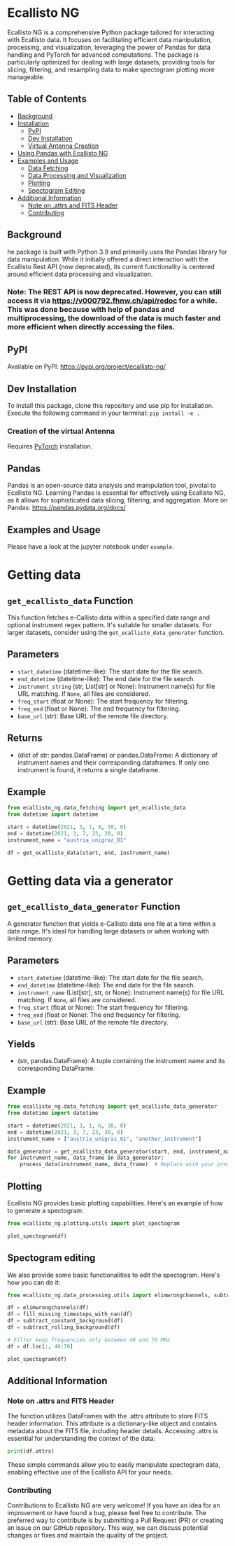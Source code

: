 # Ecallisto NG 
Ecallisto NG is a comprehensive Python package tailored for interacting with Ecallisto data. It focuses on facilitating efficient data manipulation, processing, and visualization, leveraging the power of Pandas for data handling and PyTorch for advanced computations. The package is particularly optimized for dealing with large datasets, providing tools for slicing, filtering, and resampling data to make spectogram plotting more manageable.

## Table of Contents
- [Background](#background)
- [Installation](#installation)
  - [PyPI](#pypi)
  - [Dev Installation](#dev-installation)
  - [Virtual Antenna Creation](#creation-of-the-virtual-antenna)
- [Using Pandas with Ecallisto NG](#pandas)
- [Examples and Usage](#examples-and-usage)
  - [Data Fetching](#data-fetching-deprecated)
  - [Data Processing and Visualization](#data-processing-and-visualization)
  - [Plotting](#plotting)
  - [Spectogram Editing](#spectogram-editing)
- [Additional Information](#additional-information)
  - [Note on .attrs and FITS Header](#note-on-attrs-and-fits-header)
  - [Contributing](#contributing)

## Background
he package is built with Python 3.9 and primarily uses the Pandas library for data manipulation. While it initially offered a direct interaction with the Ecallisto Rest API (now deprecated), its current functionality is centered around efficient data processing and visualization.

### Note: The REST API is now deprecated. However, you can still access it via https://v000792.fhnw.ch/api/redoc for a while. This was done because with help of pandas and multiprocessing, the download of the data is much faster and more efficient when directly accessing the files.

## PyPI
Available on PyPI: https://pypi.org/project/ecallisto-ng/

## Dev Installation
To install this package, clone this repository and use pip for installation. Execute the following command in your terminal:
```pip install -e .```

### Creation of the virtual Antenna
Requires [PyTorch](https://pytorch.org/get-started/locally/) installation.

## Pandas
Pandas is an open-source data analysis and manipulation tool, pivotal to Ecallisto NG. Learning Pandas is essential for effectively using Ecallisto NG, as it allows for sophisticated data slicing, filtering, and aggregation. More on Pandas: https://pandas.pydata.org/docs/

## Examples and Usage
Please have a look at the jupyter notebook under `example`.

# Getting data
## `get_ecallisto_data` Function

This function fetches e-Callisto data within a specified date range and optional instrument regex pattern. It's suitable for smaller datasets. For larger datasets, consider using the `get_ecallisto_data_generator` function.

## Parameters
- `start_datetime` (datetime-like): The start date for the file search.
- `end_datetime` (datetime-like): The end date for the file search.
- `instrument_string` (str, List[str] or None): Instrument name(s) for file URL matching. If `None`, all files are considered.
- `freq_start` (float or None): The start frequency for filtering.
- `freq_end` (float or None): The end frequency for filtering.
- `base_url` (str): Base URL of the remote file directory.

## Returns
- (dict of str: pandas.DataFrame) or pandas.DataFrame: A dictionary of instrument names and their corresponding dataframes. If only one instrument is found, it returns a single dataframe.

## Example
```python
from ecallisto_ng.data_fetching import get_ecallisto_data
from datetime import datetime

start = datetime(2021, 3, 1, 6, 30, 0)
end = datetime(2021, 3, 7, 23, 30, 0)
instrument_name = "austria_unigraz_01"

df = get_ecallisto_data(start, end, instrument_name)
```
# Getting data via a generator
## `get_ecallisto_data_generator` Function

A generator function that yields e-Callisto data one file at a time within a date range. It's ideal for handling large datasets or when working with limited memory.

## Parameters
- `start_datetime` (datetime-like): The start date for the file search.
- `end_datetime` (datetime-like): The end date for the file search.
- `instrument_name` (List[str], str, or None): Instrument name(s) for file URL matching. If `None`, all files are considered.
- `freq_start` (float or None): The start frequency for filtering.
- `freq_end` (float or None): The end frequency for filtering.
- `base_url` (str): Base URL of the remote file directory.

## Yields
- (str, pandas.DataFrame): A tuple containing the instrument name and its corresponding DataFrame.

## Example
```python
from ecallisto_ng.data_fetching import get_ecallisto_data_generator
from datetime import datetime

start = datetime(2021, 3, 1, 6, 30, 0)
end = datetime(2021, 3, 7, 23, 30, 0)
instrument_name = ["austria_unigraz_01", "another_instrument"]

data_generator = get_ecallisto_data_generator(start, end, instrument_name)
for instrument_name, data_frame in data_generator:
    process_data(instrument_name, data_frame)  # Replace with your processing function

```
## Plotting 
Ecallisto NG provides basic plotting capabilities. Here's an example of how to generate a spectogram:
```python
from ecallisto_ng.plotting.utils import plot_spectogram

plot_spectogram(df)
```

## Spectogram editing
We also provide some basic functionalities to edit the spectogram. Here's how you can do it:
```python
from ecallisto_ng.data_processing.utils import elimwrongchannels, subtract_constant_background, subtract_rolling_background

df = elimwrongchannels(df)
df = fill_missing_timesteps_with_nan(df)
df = subtract_constant_background(df)
df = subtract_rolling_background(df)

# Filter keep frequencies only between 40 and 70 MHz
df = df.loc[:, 40:70]

plot_spectogram(df)
```
## Additional Information
### Note on .attrs and FITS Header
The function utilizes DataFrames with the .attrs attribute to store FITS header information. This attribute is a dictionary-like object and contains metadata about the FITS file, including header details. Accessing .attrs is essential for understanding the context of the data:

```python
print(df.attrs)
```

These simple commands allow you to easily manipulate spectogram data, enabling effective use of the Ecallisto API for your needs.

### Contributing
Contributions to Ecallisto NG are very welcome! If you have an idea for an improvement or have found a bug, please feel free to contribute. The preferred way to contribute is by submitting a Pull Request (PR) or creating an issue on our GitHub repository. This way, we can discuss potential changes or fixes and maintain the quality of the project.